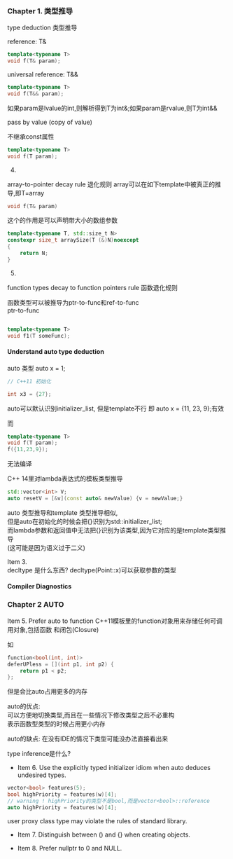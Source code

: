 ### Chapter 1. 类型推导

type deduction 类型推导  

reference: T&
~~~C++
template<typename T>
void f(T& param);
~~~

universal reference: T&&
~~~C++
template<typename T>
void f(T&& param);
~~~
如果param是lvalue的int,则解析得到T为int&;如果param是rvalue,则T为int&&


pass by value (copy of value)

不继承const属性
~~~C++
template<typename T>
void f(T param);
~~~

4. 
array-to-pointer decay rule 退化规则
array可以在如下template中被真正的推导,即T=array
~~~C++
void f(T& param)
~~~

这个的作用是可以声明带大小的数组参数
~~~ C++
template<typename T, std::size_t N>
constexpr size_t arraySize(T (&)N)noexcept
{
    return N;
}
~~~

5.  

function types decay to function pointers rule
函数退化规则

函数类型可以被推导为ptr-to-func和ref-to-func  
ptr-to-func
~~~C++

template<typename T>
void f1(T someFunc);
~~~


#### Understand auto type deduction
auto 类型
auto x = 1;

~~~C++
// C++11 初始化

int x3 = {27};
~~~

auto可以默认识别initializer_list<T>, 但是template不行
即 auto x = {11, 23, 9};有效

而
~~~C++
template<typename T>
void f(T param);
f({11,23,9});
~~~
无法编译

C++ 14里对lambda表达式的模板类型推导

~~~C++
std::vector<int> V;
auto resetV = [&v](const auto& newValue) {v = newValue;}

~~~

auto 类型推导和template 类型推导相似,  
但是auto在初始化的时候会把{}识别为std::initializer_list;  
而lambda参数和返回值中无法把{}识别为该类型,因为它对应的是template类型推导  
(这可能是因为语义过于二义)

Item 3.  
decltype 是什么东西?
decltype(Point::x)可以获取参数的类型


#### Compiler Diagnostics


### Chapter 2 AUTO
Item 5. Prefer auto to function
C++11模板里的function对象用来存储任何可调用对象,包括函数
和闭包(Closure)

如
~~~C++
function<bool(int, int)>
deferUPless = [](int p1, int p2) {
    return p1 < p2;
};
~~~

但是会比auto占用更多的内存

auto的优点:  
    可以方便地切换类型,而且在一些情况下修改类型之后不必重构  
    表示函数型类型的时候占用更小内存

auto的缺点:
    在没有IDE的情况下类型可能没办法直接看出来

type inference是什么?

- Item 6. Use the explicitly typed initializer idiom when
auto deduces undesired types.

~~~C++
vector<bool> features(5);
bool highPriority = features(w)[4];
// warning ! highPriority的类型不是bool,而是vector<bool>::reference
auto highPriority = features(w)[4];

~~~

user proxy class type may violate the rules of standard library.

- Item 7. Distinguish between () and {} when creating
objects.

- Item 8.  Prefer nullptr to 0 and NULL.
